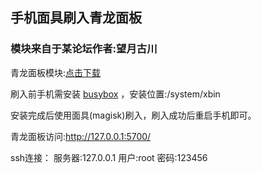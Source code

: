 ## 手机面具刷入青龙面板

### 模块来自于某论坛作者:望月古川

青龙面板模块:[点击下载](https://91io.cn/s/A5BzYFK)

刷入前手机需安装 [busybox](https://91io.cn/s/7XdPdhG/40425_1105110busybox.pro.v68.cn.apk) ，安装位置:/system/xbin

安装完成后使用面具(magisk)刷入，刷入成功后重启手机即可。

青龙面板访问:http://127.0.0.1:5700/

ssh连接：
服务器:127.0.0.1
用户:root
密码:123456







